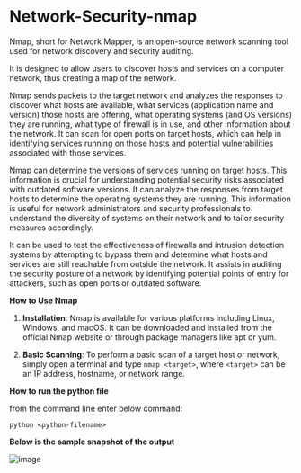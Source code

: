 # Network-Security-nmap



Nmap, short for Network Mapper, is an open-source network scanning tool used for network discovery and security auditing.
   
It is designed to allow users to discover hosts and services on a computer network, thus creating a map of the network.
   
Nmap sends packets to the target network and analyzes the responses to discover what hosts are available, what services (application name and version) those hosts are offering, what operating systems (and OS versions) they are running, what type of firewall is in use, and other information about the network. It can scan for open ports on target hosts, which can help in identifying services running on those hosts and potential vulnerabilities associated with those services.

Nmap can determine the versions of services running on target hosts. This information is crucial for understanding potential security risks associated with outdated software versions.
It can analyze the responses from target hosts to determine the operating systems they are running. This information is useful for network administrators and security professionals to understand the diversity of systems on their network and to tailor security measures accordingly.

It can be used to test the effectiveness of firewalls and intrusion detection systems by attempting to bypass them and determine what hosts and services are still reachable from outside the network.
It assists in auditing the security posture of a network by identifying potential points of entry for attackers, such as open ports or outdated software.

**How to Use Nmap**

1. **Installation**: Nmap is available for various platforms including Linux, Windows, and macOS. It can be downloaded and installed from the official Nmap website or through package managers like apt or yum.

2. **Basic Scanning**: To perform a basic scan of a target host or network, simply open a terminal and type `nmap <target>`, where `<target>` can be an IP address, hostname, or network range.

**How to run the python file**

from the command line enter below command:

`python <python-filename>`

**Below is the sample snapshot of the output**



![image](https://github.com/adi1239/Network-Security-nmap/assets/48907223/cd273baf-b58f-48c0-8645-1483aaa66735)





